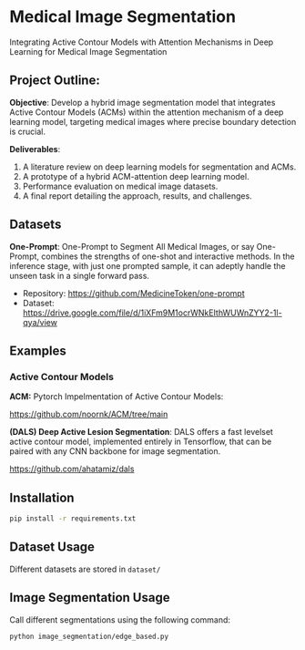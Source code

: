 # Medical Image Segmentation
Integrating Active Contour Models with Attention Mechanisms in Deep Learning for Medical Image Segmentation

## Project Outline:
**Objective**: Develop a hybrid image segmentation model that integrates Active Contour Models (ACMs) within the attention mechanism of a deep learning model, targeting medical images where precise boundary detection is crucial.

**Deliverables**:
1. A literature review on deep learning models for segmentation and ACMs.
2. A prototype of a hybrid ACM-attention deep learning model.
3. Performance evaluation on medical image datasets.
4. A final report detailing the approach, results, and challenges.

## Datasets 
**One-Prompt**: One-Prompt to Segment All Medical Images, or say One-Prompt, combines the strengths of one-shot and interactive methods. In the inference stage, with just one prompted sample, it can adeptly handle the unseen task in a single forward pass.

* Repository: https://github.com/MedicineToken/one-prompt 
* Dataset: https://drive.google.com/file/d/1iXFm9M1ocrWNkEIthWUWnZYY2-1l-qya/view 

## Examples
### Active Contour Models 

**ACM:** Pytorch Impelmentation of Active Contour Models:

https://github.com/noornk/ACM/tree/main

**(DALS) Deep Active Lesion Segmentation**: DALS offers a fast levelset active contour model, implemented entirely in Tensorflow, that can be paired with any CNN backbone for image segmentation.

https://github.com/ahatamiz/dals 

## Installation
```bash
pip install -r requirements.txt 
```

## Dataset Usage 
Different datasets are stored in `dataset/` 

## Image Segmentation Usage
Call different segmentations using the following command: 
```bash
python image_segmentation/edge_based.py
```